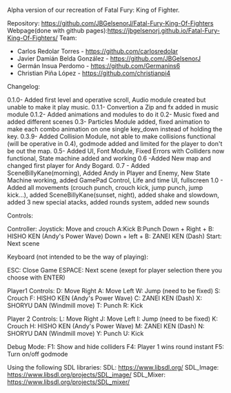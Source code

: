Alpha version of our recreation of Fatal Fury: King of Fighter.

Repository: https://github.com/JBGelsenorJ/Fatal-Fury-King-Of-Fighters
Webpage(done with github pages):https://jbgelsenorj.github.io/Fatal-Fury-King-Of-Fighters/
Team: 

 - Carlos Redolar Torres - https://github.com/carlosredolar
 - Javier Damián Belda González - https://github.com/JBGelsenorJ
 - Germán Insua Perdomo - https://github.com/Germanins6
 - Christian Piña López - https://github.com/christianpi4

Changelog:

0.1.0- Added first level and operative scroll, Audio module created but unable to make it play music.
0.1.1- Convertion a Zip and fx added in music module
0.1.2- Added animations and modules to do it
0.2- Music fixed and added different scenes
0.3- Particles Module added, fixed animation to make each combo animation on one single key_down instead of holding the key.
0.3.9- Added Collision Module, not able to make collisions functional (will be operative in 0.4), godmode added and limited for the player to don't be out 
the map.
0.5- Added UI, Font Module, Fixed Errors with Colliders now functional, State machine added and working 
0.6 -Added New map and changed first player for Andy Bogard.
0.7 - Added SceneBillyKane(morning), Added Andy in Player and Enemy, New State Machine working, added GamePad Control, Life and time UI, fullscreen
1.0 - Added all movements (crouch punch, crouch kick, jump punch, jump kick...), added SceneBillyKane(sunset, night), added shake and slowdown, added 3 new special atacks, added rounds system, added new sounds 


Controls:

Controller:
Joystick: Move and crouch
A:Kick
B:Punch
Down + Right + B: HISHO KEN (Andy's Power Wave) 
Down + left + B: ZANEI KEN (Dash)
Start: Next scene

Keyboard (not intended to be the way of playing):

ESC: Close Game
ESPACE: Next scene (exept for player selection there you choose with ENTER)

Player1 Controls:
D: Move Right
A: Move Left
W: Jump (need to be fixed)
S: Crouch
F: HISHO KEN (Andy's Power Wave) 
C: ZANEI KEN (Dash)
X: SHORYU DAN (Windmill move)
T: Punch
R: Kick

Player 2 Controls:
L: Move Right
J: Move Left
I: Jump (need to be fixed)
K: Crouch
H: HISHO KEN (Andy's Power Wave)
M: ZANEI KEN (Dash)
N: SHORYU DAN (Windmill move)
Y: Punch
U: Kick

Debug Mode:
F1: Show and hide colliders
F4: Player 1 wins round instant
F5: Turn on/off godmode



Using the following SDL libraries:
SDL: https://www.libsdl.org/
SDL_Image: https://www.libsdl.org/projects/SDL_image/
SDL_Mixer: https://www.libsdl.org/projects/SDL_mixer/
